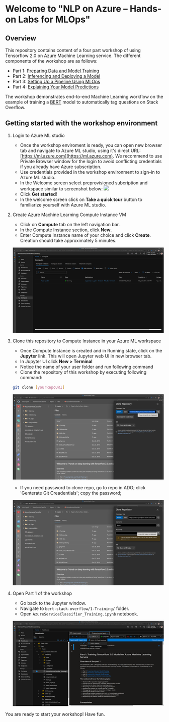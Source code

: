 # Welcome to "NLP on Azure – Hands-on Labs for MLOps"

<!-- 
Guidelines on README format: https://review.docs.microsoft.com/help/onboard/admin/samples/concepts/readme-template?branch=master

Guidance on onboarding samples to docs.microsoft.com/samples: https://review.docs.microsoft.com/help/onboard/admin/samples/process/onboarding?branch=master

Taxonomies for products and languages: https://review.docs.microsoft.com/new-hope/information-architecture/metadata/taxonomies?branch=master
-->

## Overview

This repository contains content of a four part workshop of using Tensorflow 2.0 on Azure Machine Learning service. The different components of the workshop are as follows:

- Part 1: [Preparing Data and Model Training](https://github.com/microsoft/bert-stack-overflow/blob/master/1-Training/AzureServiceClassifier_Training.ipynb)
- Part 2: [Inferencing and Deploying a Model](https://github.com/microsoft/bert-stack-overflow/blob/master/2-Inferencing/AzureServiceClassifier_Inferencing.ipynb)
- Part 3: [Setting Up a Pipeline Using MLOps](https://github.com/microsoft/bert-stack-overflow/tree/master/3-ML-Ops)
- Part 4: [Explaining Your Model Predictions](https://github.com/microsoft/bert-stack-overflow/blob/master/4-Interpretibility/IBMEmployeeAttritionClassifier_Interpretability.ipynb)

The workshop demonstrates end-to-end Machine Learning workflow on the example of training a [BERT](https://arxiv.org/pdf/1810.04805.pdf) model to automatically tag questions on Stack Overflow.

## Getting started with the workshop environment

1. Login to Azure ML studio

    * Once the workshop enviroment is ready, you can open new browser tab and navigate to Azure ML studio, using it's direct URL: [https://ml.azure.com](https://ml.azure.com). We recommend to use Private Browser window for the login to avoid conflicting credentials if you already have Azure subscription.
    * Use credentials provided in the workshop environment to sign-in to Azure ML studio.
    * In the Welcome screen select preprovisioned subcription and workspace similar to screenshot below:
    ![](1-Training/images/studio-sign-in.png)
    * Click **Get started**!
    * In the welcome screen click on **Take a quick tour** button to familiarize yourself with Azure ML studio.

1. Create Azure Machine Learning Compute Instance VM

    * Click on **Compute** tab on the left navigation bar.
    * In the Compute Instance section, click **New**.
    * Enter Compute Instance name of your choice and click **Create**. Creation should take approximately 5 minutes.
    
    ![](./images/create_ci.png)

1. Clone this repository to Compute Instance in your Azure ML workspace

    * Once Compute Instance is created and in Running state, click on the **Jupyter** link. This will open Jupyter web UI in new browser tab.
    * In Jupyter UI click **New > Terminal**
    * Notice the name of your user folder and run following command
    * Clone the repository of this workshop by executing following command: 
    
    ```bash
    git clone [yourRepoURI]
    ```

    ![](./images/ado_repo_uri.png)

    * If you need password to clone repo, go to repo in ADO; click 'Genterate Git Creadentials'; copy the password;

    ![](./images/ado_repo_password.png)

1. Open Part 1 of the workshop

    * Go back to the Jupyter window.
    * Navigate to `bert-stack-overflow/1-Training/` folder.
    * Open `AzureServiceClassifier_Training.ipynb` notebook.

    ![](./images/ci_start_notebook.png)

You are ready to start your workshop! Have fun.
